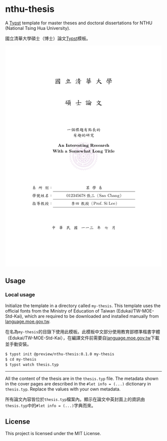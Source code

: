 # nthu-thesis

A [Typst](https://typst.app/docs/) template for master theses and doctoral dissertations for NTHU (National Tsing Hua University).

國立清華大學碩士（博士）論文[Typst](https://typst.app/docs/)模板。

![](./thumbnail.png)


## Usage

### Local usage

Initialize the template in a directory called `my-thesis`.  This template uses the official fonts from the Ministry of Education of Taiwan (Edukai/TW-MOE-Std-Kai), which are required to be downloaded and installed manually from [language.moe.gov.tw](https://language.moe.gov.tw/001/Upload/Files/site_content/M0001/edukai-5.0.zip).

在名為`my-thesis`的目錄下使用此模板。此模板中文部分使用教育部標準楷書字體（Edukai/TW-MOE-Std-Kai），在編譯文件前需要自[language.moe.gov.tw](https://language.moe.gov.tw/001/Upload/Files/site_content/M0001/edukai-5.0.zip)下載並手動安裝。

```sh
$ typst init @preview/nthu-thesis:0.1.0 my-thesis
$ cd my-thesis
$ typst watch thesis.typ
```

-----

All the content of the thesis are in the `thesis.typ` file.
The metadata shown in the cover pages are described in the `#let info = (...)` dictionary in `thesis.typ`.
Replace the values with your own metadata.

所有論文內容皆位於`thesis.typ`檔案內。顯示在論文中英封面上的資訊由`thesis.typ`中的`#let info = (...)`字典而來。


## License

This project is licensed under the MIT License.
